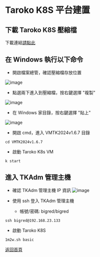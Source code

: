 # Taroko K8S 平台建置

## 下載 Taroko K8S 壓縮檔

下載連結[請點此](https://drive.google.com/file/d/1axT84N_10R-Ftw5QL9kaB9dXqOhCvM1z/view?usp=drive_link)

## 在 Windows 執行以下命令
* 開啟檔案總管，確認壓縮檔存放位置

![image](https://github.com/tarokok8s/Tarokok8s/assets/62133915/2e3bf46d-4639-47c6-bbb8-fa81ee1f8013)

* 點選兩下進入到壓縮檔，按右鍵選擇 "複製"

![image](https://github.com/tarokok8s/Tarokok8s/assets/62133915/59d1ca54-3c02-4078-9942-9946c3f623f7)

* 在 Windows 家目錄，按右鍵選擇 "貼上"

![image](https://github.com/tarokok8s/Tarokok8s/assets/62133915/d5c38154-c3ab-4e13-922b-876928fec4f5)

* 開啟 cmd，進入 VMTK2024v1.6.7 目錄
```
cd VMTK2024v1.6.7
```
* 啟動 Taroko K8s VM
```
k start
```

## 進入 TKAdm 管理主機
* 確認 TKAdm 管理主機 IP 資訊
![image](https://github.com/tarokok8s/Tarokok8s/assets/62133915/45d4f666-d645-4aea-9bc8-d631c65d6af2)

* 使用 ssh 登入 TKAdm 管理主機
  - 帳號/密碼: bigred/bigred
```
ssh bigred@192.168.23.133
```

* 啟動 Taroko K8S
```
1m2w.sh basic
```

[返回首頁](https://github.com/tarokok8s/Tarokok8s)
